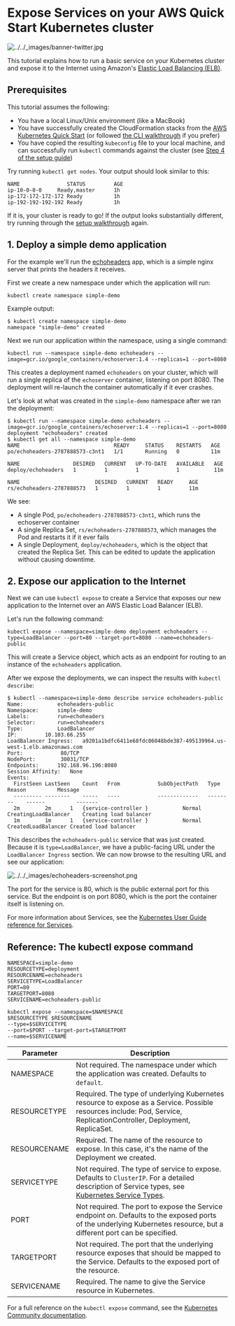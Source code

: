 # Expose Services on your AWS Quick Start Kubernetes cluster

![../../_images/banner-twitter.jpg][1]

This tutorial explains how to run a basic service on your Kubernetes cluster and expose it to the Internet using Amazon's [Elastic Load Balancing (ELB)][2].

## Prerequisites

This tutorial assumes the following:

* You have a local Linux/Unix environment (like a MacBook)
* You have successfully created the CloudFormation stacks from the [AWS Kubernetes Quick Start][3] (or followed [the CLI walkthrough][4] if you prefer)
* You have copied the resulting `kubeconfig` file to your local machine, and can successfully run `kubectl` commands against the cluster (see [Step 4 of the setup guide][5])

Try running `kubectl get nodes`. Your output should look similar to this:
    
    
    NAME               STATUS         AGE
    ip-10-0-0-0     Ready,master      1h
    ip-172-172-172-172 Ready          1h
    ip-192-192-192-192 Ready          1h
    

If it is, your cluster is ready to go! If the output looks substantially different, try running through the [setup walkthrough][4] again.

## 1\. Deploy a simple demo application

For the example we'll run the [echoheaders][6] app, which is a simple nginx server that prints the headers it receives.

First we create a new namespace under which the application will run:
    
    
    kubectl create namespace simple-demo
    

Example output:
    
    
    $ kubectl create namespace simple-demo
    namespace "simple-demo" created
    

Next we run our application within the namespace, using a single command:
    
    
    kubectl run --namespace simple-demo echoheaders --image=gcr.io/google_containers/echoserver:1.4 --replicas=1 --port=8080
    

This creates a deployment named `echoheaders` on your cluster, which will run a single replica of the `echoserver` container, listening on port 8080. The deployment will re-launch the container automatically if it ever crashes.

Let's look at what was created in the `simple-demo` namespace after we ran the deployment:
    
    
    $ kubectl run --namespace simple-demo echoheaders --image=gcr.io/google_containers/echoserver:1.4 --replicas=1 --port=8080
    deployment "echoheaders" created
    $ kubectl get all --namespace simple-demo
    NAME                              READY     STATUS    RESTARTS   AGE
    po/echoheaders-2787888573-c3nt1   1/1       Running   0          11m
    
    NAME                 DESIRED   CURRENT   UP-TO-DATE   AVAILABLE   AGE
    deploy/echoheaders   1         1         1            1           11m
    
    NAME                        DESIRED   CURRENT   READY     AGE
    rs/echoheaders-2787888573   1         1         1         11m
    

We see:

* A single Pod, `po/echoheaders-2787888573-c3nt1`, which runs the echoserver container
* A single Replica Set, `rs/echoheaders-2787888573`, which manages the Pod and restarts it if it ever fails
* A single Deployment, `deploy/echoheaders`, which is the object that created the Replica Set. This can be edited to update the application without causing downtime.

## 2\. Expose our application to the Internet

Next we can use `kubectl expose` to create a Service that exposes our new application to the Internet over an AWS Elastic Load Balancer (ELB).

Let's run the following command:
    
    
    kubectl expose --namespace=simple-demo deployment echoheaders --type=LoadBalancer --port=80 --target-port=8080 --name=echoheaders-public
    

This will create a Service object, which acts as an endpoint for routing to an instance of the `echoheaders` application.

After we expose the deployments, we can inspect the results with `kubectl describe`:
    
    
    $ kubectl --namespace=simple-demo describe service echoheaders-public
    Name:           echoheaders-public
    Namespace:      simple-demo
    Labels:         run=echoheaders
    Selector:       run=echoheaders
    Type:           LoadBalancer
    IP:         10.103.66.255
    LoadBalancer Ingress:   a9201a1bdfc6411e68fdc06048bde387-495139964.us-west-1.elb.amazonaws.com
    Port:            80/TCP
    NodePort:        30031/TCP
    Endpoints:      192.168.96.196:8080
    Session Affinity:   None
    Events:
      FirstSeen LastSeen    Count   From            SubObjectPath   Type        Reason          Message
      --------- --------    -----   ----            -------------   --------    ------          -------
      2m        2m      1   {service-controller }           Normal      CreatingLoadBalancer    Creating load balancer
      1m        1m      1   {service-controller }           Normal      CreatedLoadBalancer Created load balancer
    

This describes the `echoheaders-public` service that was just created. Because it is `type=LoadBalancer`, we have a public-facing URL under the `LoadBalancer Ingress` section. We can now browse to the resulting URL and see our application:

![../../_images/echoheaders-screenshot.png][7]

The port for the service is 80, which is the public external port for this service. But the endpoint is on port 8080, which is the port the container itself is listening on.

For more information about Services, see the [Kubernetes User Guide reference for Services][8].

## Reference: The kubectl expose command
    
    
    NAMESPACE=simple-demo
    RESOURCETYPE=deployment
    RESOURCENAME=echoheaders
    SERVICETYPE=LoadBalancer
    PORT=80
    TARGETPORT=8080
    SERVICENAME=echoheaders-public
    
    kubectl expose --namespace=$NAMESPACE 
    $RESOURCETYPE $RESOURCENAME 
    --type=$SERVICETYPE 
    --port=$PORT --target-port=$TARGETPORT 
    --name=$SERVICENAME
    

Parameter | Description
--- | ---
NAMESPACE | Not required. The namespace under which the application was created. Defaults to `default`.
RESOURCETYPE | Required. The type of underlying Kubernetes resource to expose as a Service. Possible resources include: Pod, Service, ReplicationController, Deployment, ReplicaSet.
RESOURCENAME | Required. The name of the resource to expose. In this case, it's the name of the Deployment we created.
SERVICETYPE | Not required. The type of service to expose. Defaults to `ClusterIP`. For a detailed description of Service types, see [Kubernetes Service Types][9].
PORT | Not required. The port to expose the Service endpoint on. Defaults to the exposed ports of the underlying Kubernetes resource, but a different port can be specified.
TARGETPORT | Not required. The port that the underlying resource exposes that should be mapped to the Service. Defaults to the exposed port of the resource.
SERVICENAME | Required. The name to give the Service resource in Kubernetes.

For a full reference on the `kubectl expose` command, see the [Kubernetes Community documentation][10].

[1]: http://docs.heptio.com/_images/banner-twitter.jpg
[2]: https://aws.amazon.com/elasticloadbalancing/
[3]: https://aws-quickstart.s3.amazonaws.com/quickstart-vmware/doc/vmware-kubernetes-on-the-aws-cloud.pdf
[4]: aws-cli.md
[5]: aws-cli.md#4-optional-download-kubectl-configuration
[6]: https://github.com/kubernetes/contrib/tree/master/ingress/echoheaders
[7]: http://docs.heptio.com/_images/echoheaders-screenshot.png
[8]: https://kubernetes.io/docs/user-guide/services/
[9]: https://kubernetes.io/docs/user-guide/services/#publishing-services---service-types
[10]: https://kubernetes.io/docs/user-guide/kubectl/kubectl_expose/
